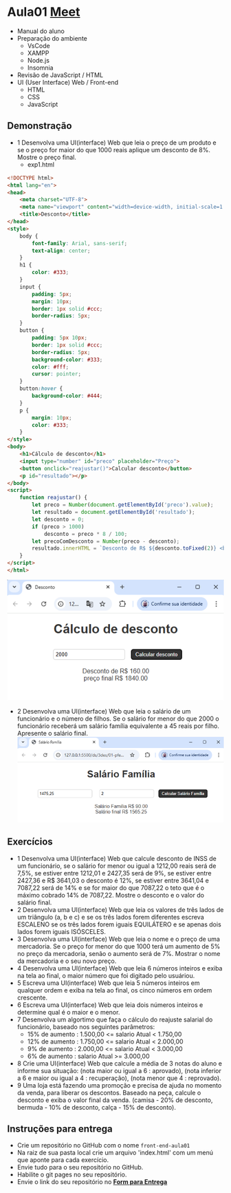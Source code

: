# Aula01 [Meet](https://meet.google.com/ofc-zmqr-xvf)
- Manual do aluno
- Preparação do ambiente
    - VsCode
    - XAMPP
    - Node.js
    - Insomnia
- Revisão de JavaScript / HTML
- UI (User Interface) Web / Front-end
    - HTML
    - CSS
    - JavaScript

## Demonstração
- 1 Desenvolva uma UI(interface) Web que leia o preço de um produto e se o preço for maior do que 1000 reais aplique um desconto de 8%. Mostre o preço final.
    - exp1.html
```html
<!DOCTYPE html>
<html lang="en">
<head>
    <meta charset="UTF-8">
    <meta name="viewport" content="width=device-width, initial-scale=1.0">
    <title>Desconto</title>
</head>
<style>
    body {
        font-family: Arial, sans-serif;
        text-align: center;
    }
    h1 {
        color: #333;
    }
    input {
        padding: 5px;
        margin: 10px;
        border: 1px solid #ccc;
        border-radius: 5px;
    }
    button {
        padding: 5px 10px;
        border: 1px solid #ccc;
        border-radius: 5px;
        background-color: #333;
        color: #fff;
        cursor: pointer;
    }
    button:hover {
        background-color: #444;
    }
    p {
        margin: 10px;
        color: #333;
    }
</style>
<body>
    <h1>Cálculo de desconto</h1>
    <input type="number" id="preco" placeholder="Preço">
    <button onclick="reajustar()">Calcular desconto</button>
    <p id="resultado"></p>
</body>
<script>
    function reajustar() {
        let preco = Number(document.getElementById('preco').value);
        let resultado = document.getElementById('resultado');
        let desconto = 0;
        if (preco > 1000)
            desconto = preco * 8 / 100;
        let precoComDesconto = Number(preco - desconto);
        resultado.innerHTML = `Desconto de R$ ${desconto.toFixed(2)} <br>Preço final R$ ${precoComDesconto.toFixed(2)}`;
    }
</script>
</html>
```
![exp1](./exp1.png)

- 2 Desenvolva uma UI(interface) Web que leia o salário de um funcionário e o número de filhos. Se o salário for menor do que 2000 o funcionário receberá um salário família equivalente a 45 reais por filho. Apresente o salário final.
![exp1](./exp2.png)

## Exercícios
- 1 Desenvolva uma UI(interface) Web que calcule desconto de INSS de um funcionário, se o salário for menor ou igual a 1212,00 reais será de 7,5%, se estiver entre 1212,01 e 2427,35 será de 9%, se estiver entre 2427,36 e R$ 3641,03 o desconto é 12%, se estiver entre 3641,04 e 7087,22 será de 14% e se for maior do que 7087,22 o teto que é o máximo cobrado 14% de 7087,22. Mostre o desconto e o valor do salário final.
- 2 Desenvolva uma UI(interface) Web que leia os valores de três lados de um triângulo (a, b e c) e se os três lados forem diferentes escreva ESCALENO se os três lados forem iguais EQUILÁTERO e se apenas dois lados forem iguais ISÓSCELES.
- 3 Desenvolva uma UI(interface) Web que leia o nome e o preço de uma mercadoria. Se o preço for menor do que 1000 terá um aumento de 5% no preço da mercadoria, senão o aumento será de 7%. Mostrar o nome da mercadoria e o seu novo preço.
- 4 Desenvolva uma UI(interface) Web que leia 6 números inteiros e exiba na tela ao final, o maior número que foi digitado pelo usuáriou.
- 5 Escreva uma UI(interface) Web que leia 5 números inteiros em qualquer ordem e exiba na tela ao final, os cinco números em ordem crescente.
- 6 Escreva uma UI(interface) Web que leia dois números inteiros e determine qual é o maior e o menor.
- 7 Desenvolva um algortimo que faça o cálculo do reajuste salarial do funcionário, baseado nos seguintes parâmetros:
    - 15% de aumento : 1.500,00 <= salario Atual < 1.750,00
    - 12% de aumento : 1.750,00 <= salario Atual < 2.000,00
    - 9% de aumento : 2.000,00 <= salario Atual < 3.000,00
    - 6% de aumento : salario Atual >= 3.000,00
- 8 Crie uma UI(interface) Web que calcule a média de 3 notas do aluno e informe sua situação: (nota maior ou igual a 6 : aprovado), (nota inferior a 6 e maior ou igual a 4 : recuperação), (nota menor que 4 : reprovado).
- 9 Uma loja está fazendo uma promoção e precisa de ajuda no momento da venda, para liberar os descontos. Baseado na peça, calcule o desconto e exiba o valor final da venda. (camisa - 20% de desconto, bermuda - 10% de desconto, calça - 15% de desconto).

## Instruções para entrega
- Crie um repositório no GitHub com o nome `front-end-aula01`
- Na raiz de sua pasta local crie um arquivo 'index.html' com um menú que aponte para cada exercício.
- Envie tudo para o seu repositório no GitHub.
- Habilite o git pages no seu repositório.
- Envie o link do seu repositório no **[Form para Entrega](https://docs.google.com/forms/d/e/1FAIpQLSe0vQZG0vyO779t-NUgBkWfGmF0afIuxDUklWXi61f9NoQ9MQ/viewform?usp=header)**

